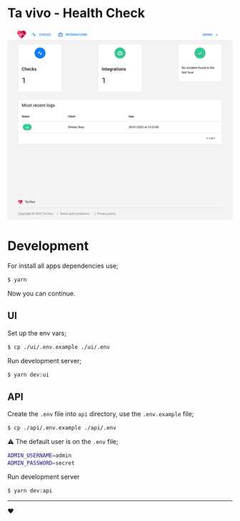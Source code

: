 # Ta vivo - Health Check

![dashbaord](./docs/images/dashboard.png)

# Development

For install all apps dependencies use;

```bash
$ yarn
```

Now you can continue.

## UI

Set up the env vars;

```bash
$ cp ./ui/.env.example ./ui/.env
```

Run development server;

```bash
$ yarn dev:ui
```

## API

Create the `.env` file into `api` directory, use the `.env.example` file;

```bash
$ cp ./api/.env.example ./api/.env
```

:warning: The default user is on the `.env` file;

```bash
ADMIN_USERNAME=admin
ADMIN_PASSWORD=secret
```

Run development server

```bash
$ yarn dev:api
```

---

:heart: